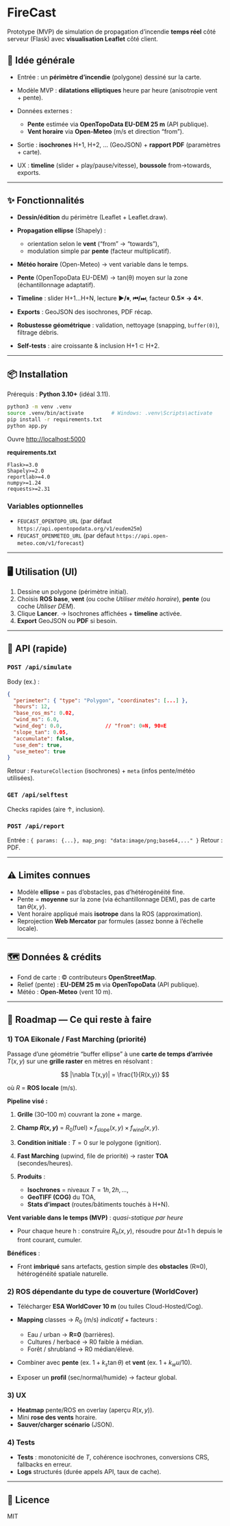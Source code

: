 # FireCast

Prototype (MVP) de simulation de propagation d’incendie **temps réel** côté serveur (Flask) avec **visualisation Leaflet** côté client.

## 🧩 Idée générale

* Entrée : un **périmètre d’incendie** (polygone) dessiné sur la carte.
* Modèle MVP : **dilatations elliptiques** heure par heure (anisotropie vent + pente).
* Données externes :

  * **Pente** estimée via **OpenTopoData EU-DEM 25 m** (API publique).
  * **Vent horaire** via **Open-Meteo** (m/s et direction “from”).
* Sortie : **isochrones** H+1, H+2, … (GeoJSON) + **rapport PDF** (paramètres + carte).
* UX : **timeline** (slider + play/pause/vitesse), **boussole** from→towards, exports.

---

## ✨ Fonctionnalités

* **Dessin/édition** du périmètre (Leaflet + Leaflet.draw).
* **Propagation ellipse** (Shapely) :

  * orientation selon le **vent** (“from” → “towards”),
  * modulation simple par **pente** (facteur multiplicatif).
* **Météo horaire** (Open-Meteo) → vent variable dans le temps.
* **Pente** (OpenTopoData EU-DEM) → tan(θ) moyen sur la zone (échantillonnage adaptatif).
* **Timeline** : slider H+1…H+N, lecture **▶/⏸**, **⏮/⏭**, facteur **0.5× → 4×**.
* **Exports** : GeoJSON des isochrones, PDF récap.
* **Robustesse géométrique** : validation, nettoyage (snapping, `buffer(0)`), filtrage débris.
* **Self-tests** : aire croissante & inclusion H+1 ⊂ H+2.

---

## 📦 Installation

Prérequis : **Python 3.10+** (idéal 3.11).

```bash
python3 -m venv .venv
source .venv/bin/activate         # Windows: .venv\Scripts\activate
pip install -r requirements.txt
python app.py
```

Ouvre [http://localhost:5000](http://localhost:5000)

**requirements.txt**

```
Flask>=3.0
Shapely>=2.0
reportlab>=4.0
numpy>=1.24
requests>=2.31
```

### Variables optionnelles

* `FEUCAST_OPENTOPO_URL` (par défaut `https://api.opentopodata.org/v1/eudem25m`)
* `FEUCAST_OPENMETEO_URL` (par défaut `https://api.open-meteo.com/v1/forecast`)

---

## 🖥️ Utilisation (UI)

1. Dessine un polygone (périmètre initial).
2. Choisis **ROS base**, **vent** (ou coche *Utiliser météo horaire*), **pente** (ou coche *Utiliser DEM*).
3. Clique **Lancer**.
   → Isochrones affichées + **timeline** activée.
4. **Export** GeoJSON ou **PDF** si besoin.

---

## 🔌 API (rapide)

### `POST /api/simulate`

Body (ex.) :

```json
{
  "perimeter": { "type": "Polygon", "coordinates": [...] },
  "hours": 12,
  "base_ros_ms": 0.02,
  "wind_ms": 6.0,
  "wind_deg": 0.0,              // "from": 0=N, 90=E
  "slope_tan": 0.05,
  "accumulate": false,
  "use_dem": true,
  "use_meteo": true
}
```

Retour : `FeatureCollection` (isochrones) + `meta` (infos pente/météo utilisées).

### `GET /api/selftest`

Checks rapides (aire ↑, inclusion).

### `POST /api/report`

Entrée : `{ params: {...}, map_png: "data:image/png;base64,..." }`
Retour : PDF.

---

## ⚠️ Limites connues

* Modèle **ellipse** = pas d’obstacles, pas d’hétérogénéité fine.
* Pente = **moyenne** sur la zone (via échantillonnage DEM), pas de carte $\tan\theta(x,y)$.
* Vent horaire appliqué mais **isotrope** dans la ROS (approximation).
* Reprojection **Web Mercator** par formules (assez bonne à l’échelle locale).

---

## 🗺️ Données & crédits

* Fond de carte : © contributeurs **OpenStreetMap**.
* Relief (pente) : **EU-DEM 25 m** via **OpenTopoData** (API publique).
* Météo : **Open-Meteo** (vent 10 m).

---

## 🧭 Roadmap — Ce qui reste à faire

### 1) **TOA Eikonale / Fast Marching** (priorité)

Passage d’une géométrie “buffer ellipse” à une **carte de temps d’arrivée** $T(x,y)$ sur une **grille raster** en mètres en résolvant :

$$
|\nabla T(x,y)| = \frac{1}{R(x,y)}
$$

où $R$ = **ROS locale** (m/s).

**Pipeline visé :**

1. **Grille** (30–100 m) couvrant la zone + marge.
2. **Champ $R(x,y)$** = $R_0(\text{fuel}) \times f_\text{slope}(x,y) \times f_\text{wind}(x,y)$.
3. **Condition initiale** : $T=0$ sur le polygone (ignition).
4. **Fast Marching** (upwind, file de priorité) → raster **TOA** (secondes/heures).
5. **Produits** :

   * **Isochrones** = niveaux $T=1h,2h,\dots$,
   * **GeoTIFF (COG)** du TOA,
   * **Stats d’impact** (routes/bâtiments touchés à H+N).

**Vent variable dans le temps (MVP)** : *quasi-statique par heure*

* Pour chaque heure h : construire $R_h(x,y)$, résoudre pour Δt=1 h depuis le front courant, cumuler.

**Bénéfices** :

* Front **imbriqué** sans artefacts, gestion simple des **obstacles** (R≈0), hétérogénéité spatiale naturelle.

### 2) **ROS dépendante du type de couverture (WorldCover)**

* Télécharger **ESA WorldCover 10 m** (ou tuiles Cloud-Hosted/Cog).
* **Mapping** classes → $R_0$ (m/s) *indicatif* + facteurs :

  * Eau / urban → **R=0** (barrières).
  * Cultures / herbacé → R0 faible à médian.
  * Forêt / shrubland → R0 médian/élevé.
* Combiner avec **pente** (ex. $1+k_s \tan\theta$) et **vent** (ex. $1+k_w u/10$).
* Exposer un **profil** (sec/normal/humide) → facteur global.

### 3) **UX**

* **Heatmap** pente/ROS en overlay (aperçu $R(x,y)$).
* Mini **rose des vents** horaire.
* **Sauver/charger scénario** (JSON).

### 4) **Tests**

* **Tests** : monotonicité de $T$, cohérence isochrones, conversions CRS, fallbacks en erreur.
* **Logs** structurés (durée appels API, taux de cache).


---

## 📄 Licence

MIT